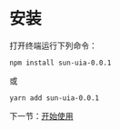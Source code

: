 # 安装

打开终端运行下列命令：

```
npm install sun-uia-0.0.1
```

或

```
yarn add sun-uia-0.0.1
```

下一节：[开始使用](#/doc/get-stated)